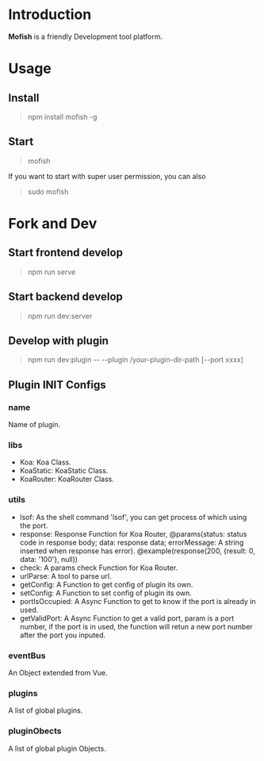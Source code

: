 # Introduction

**Mofish** is a friendly Development tool platform.

# Usage

## Install

> npm install mofish -g

## Start

> mofish

If you want to start with super user permission, you can also

> sudo mofish

# Fork and Dev

## Start frontend develop

> npm run serve

## Start backend develop

> npm run dev:server

## Develop with plugin

> npm run dev:plugin -- --plugin /your-plugin-dir-path [--port xxxx]

## Plugin INIT Configs

### name

Name of plugin.

### libs

- Koa: Koa Class.
- KoaStatic: KoaStatic Class.
- KoaRouter: KoaRouter Class.

### utils

- lsof: As the shell command 'lsof', you can get process of which using the port.
- response: Response Function for Koa Router, @params(status: status code in response body; data: response data; errorMessage: A string inserted when response has error). @example(response(200, {result: 0, data: '100'}, null))
- check: A params check Function for Koa Router.
- urlParse: A tool to parse url.
- getConfig: A Function to get config of plugin its own.
- setConfig: A Function to set config of plugin its own.
- portIsOccupied: A Async Function to get to know if the port is already in used.
- getValidPort: A Async Function to get a valid port, param is a port number, if the port is in used, the function will retun a new port number after the port you inputed.

### eventBus

An Object extended from Vue.

### plugins

A list of global plugins.

### pluginObects

A list of global plugin Objects.
